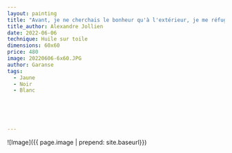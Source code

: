 ```yaml
---
layout: painting
title: "Avant, je ne cherchais le bonheur qu'à l'extérieur, je me réfugiais dans l'espoir d'une vie meilleure sans oser changer mon regard sur le monde." 
title_author: Alexandre Jollien   
date: 2022-06-06
technique: Huile sur toile
dimensions: 60x60
price: 480
image: 20220606-6x60.JPG
author: Garanse
tags:
  - Jaune
  - Noir
  - Blanc
  
 
  
  
  
---
```

![Image]({{ page.image | prepend: site.baseurl}})

